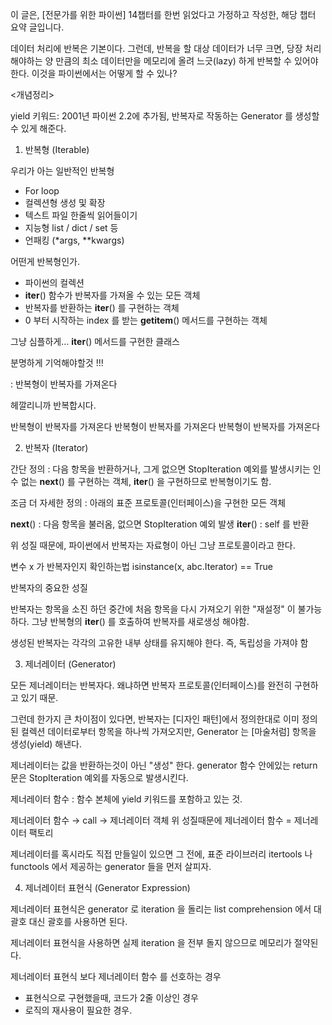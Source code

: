 이 글은, [전문가를 위한 파이썬] 14챕터를 한번 읽었다고 가정하고 작성한, 
해당 챕터 요약 글입니다.

데이터 처리에 반복은 기본이다. 그런데, 반복을 할 대상 데이터가 너무 크면, 당장 처리해야하는 양 만큼의 최소 데이터만을 메모리에 올려 느긋(lazy) 하게 반복할 수 있어야 한다. 이것을 파이썬에서는 어떻게 할 수 있나?

<개념정리>

yield 키워드: 2001년 파이썬 2.2에 추가됨, 반복자로 작동하는 Generator 를 생성할 수 있게 해준다.

1. 반복형 (Iterable)

우리가 아는 일반적인 반복형

- For loop
- 컬렉션형 생성 및 확장
- 텍스트 파일 한줄씩 읽어들이기
- 지능형 list / dict / set 등
- 언패킹 (*args, **kwargs)


어떤게 반복형인가.

- 파이썬의 컬렉션
- __iter__() 함수가 반복자를 가져올 수 있는 모든 객체
- 반복자를 반환하는 __iter__() 를 구현하는 객체
- 0 부터 시작하는 index 를 받는 __getitem__() 메서드를 구현하는 객체

그냥 심플하게… __iter__() 메서드를 구현한 클래스


분명하게 기억해야할것 !!!

: 반복형이 반복자를 가져온다

헤깔리니까 반복합시다.

반복형이 반복자를 가져온다
반복형이 반복자를 가져온다
반복형이 반복자를 가져온다



2. 반복자 (Iterator)

간단 정의
: 다음 항목을 반환하거나, 그게 없으면 StopIteration 예외를 발생시키는 인수 없는 __next__() 를 구현하는 객체, __iter__() 을 구현하므로 반복형이기도 함.

조금 더 자세한 정의
: 아래의 표준 프로토콜(인터페이스)을 구현한 모든 객체

__next__() : 다음 항목을 불러옴, 없으면 StopIteration 예외 발생
__iter__() : self 를 반환

위 성질 때문에, 파이썬에서 반복자는 자료형이 아닌 그냥 프로토콜이라고 한다.




변수 x 가 반복자인지 확인하는법
isinstance(x, abc.Iterator) == True

반복자의 중요한 성질

반복자는 항목을 소진 하던 중간에 처음 항목을 다시 가져오기 위한 "재설정" 이 불가능하다.
그냥 반복형의 __iter__() 를 호출하여 반복자를 새로생성 해야함.

생성된 반복자는 각각의 고유한 내부 상태를 유지해야 한다.
즉, 독립성을 가져야 함



3. 제너레이터 (Generator)

모든 제너레이터는 반복자다. 
왜냐하면 반복자 프로토콜(인터페이스)를 완전히 구현하고 있기 때문.

그런데 한가지 큰 차이점이 있다면, 
반복자는 [디자인 패턴]에서 정의한대로 이미 정의된 컬렉션 데이터로부터 항목을 하나씩 가져오지만, Generator 는 [마술처럼] 항목을 생성(yield) 해낸다.

제너레이터는 값을 반환하는것이 아닌 "생성" 한다.
generator 함수 안에있는 return 문은 StopIteration 예외를 자동으로 발생시킨다.

제너레이터 함수 : 함수 본체에 yield 키워드를 포함하고 있는 것.

제너레이터 함수  → call → 제너레이터 객체
위 성질때문에 제너레이터 함수 = 제너레이터 팩토리

제너레이터를 혹시라도 직접 만들일이 있으면 그 전에,
표준 라이브러리 itertools 나 functools 에서 제공하는 generator 들을 먼저 살피자.


4. 제너레이터 표현식 (Generator Expression)

제너레이터 표현식은 generator 로 iteration 을 돌리는 list comprehension 에서 대괄호 대신 괄호를 사용하면 된다.

제너레이터 표현식을 사용하면 실제 iteration 을 전부 돌지 않으므로 메모리가 절약된다.

제너레이터 표현식 보다 제너레이터 함수 를 선호하는 경우
- 표현식으로 구현했을때, 코드가 2줄 이상인 경우
- 로직의 재사용이 필요한 경우.

